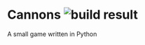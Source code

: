 # Cannons ![build result](https://travis-ci.org/jontymorris/Cannons.svg?branch=master)
A small game written in Python
